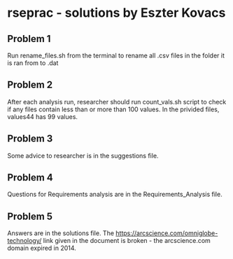 # rseprac - solutions by Eszter Kovacs
## Problem 1
Run rename_files.sh from the terminal to rename all .csv files in the folder it is ran from to .dat

## Problem 2
After each analysis run, researcher should run count_vals.sh script to check if any files contain less than or more than 100 values.
In the privided files, values44 has 99 values.

## Problem 3
Some advice to researcher is in the suggestions file.

## Problem 4 
Questions for Requirements analysis are in the Requirements_Analysis file.

## Problem 5
Answers are in the solutions file. 
The https://arcscience.com/omniglobe-technology/ link given in the document is broken - the arcscience.com domain expired in 2014.
